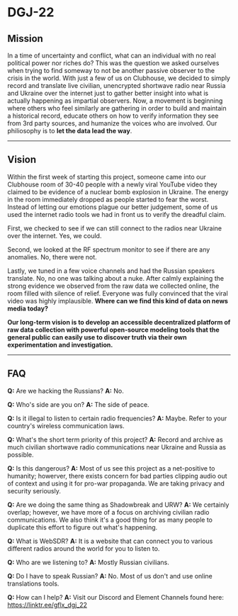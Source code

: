 # DGJ-22
## Mission
In a time of uncertainty and conflict, what can an individual with no real political power nor riches do? This was the question we asked ourselves when trying to find someway to not be another passive observer to the crisis in the world. With just a few of us on Clubhouse, we decided to simply record and translate live civilian, unencrypted shortwave radio near Russia and Ukraine over the internet just to gather better insight into what is actually happening as impartial observers. Now, a movement is beginning where others who feel similarly are gathering in order to build and maintain a historical record, educate others on how to verify information they see from 3rd party sources, and humanize the voices who are involved. Our philiosophy is to **let the data lead the way**.

---
    
## Vision
Within the first week of starting this project, someone came into our Clubhouse room of 30-40 people with a newly viral YouTube video they claimed to be evidence of a nuclear bomb explosion in Ukraine. The energy in the room immediately dropped as people started to fear the worst. Instead of letting our emotions plague our better judgement, some of us used the internet radio tools we had in front us to verify the dreadful claim. 

First, we checked to see if we can still connect to the radios near Ukraine over the internet. Yes, we could. 

Second, we looked at the RF spectrum monitor to see if there are any anomalies. No, there were not. 

Lastly, we tuned in a few voice channels and had the Russian speakers translate. No, no one was talking about a nuke. After calmly explaining the strong evidence we observed from the raw data we collected online, the room filled with silence of relief. Everyone was fully convinced that the viral video was highly implausible. **Where can we find this kind of data on news media today?** 

**Our long-term vision is to develop an accessible decentralized platform of raw data collection with powerful open-source modeling tools that the general public can easily use to discover truth via their own experimentation and investigation.**

---

## FAQ
**Q:** Are we hacking the Russians?
**A:** No.

**Q:** Who's side are you on?
**A:** The side of peace.

**Q:** Is it illegal to listen to certain radio frequencies?
**A:** Maybe. Refer to your country's wireless communication laws.

**Q:** What's the short term priority of this project?
**A:** Record and archive as much civilian shortwave radio communications near Ukraine and Russia as possible.

**Q:** Is this dangerous?
**A:** Most of us see this project as a net-positive to humanity; howerver, there exists concern for bad parties clipping audio out of context and using it for pro-war propaganda. We are taking privacy and security seriously.

**Q:** Are we doing the same thing as Shadowbreak and URW?
**A:** We certainly overlap; however, we have more of a focus on archiving civilian radio communications. We also think it's a good thing for as many people to duplicate this effort to figure out what's happening.

**Q:** What is WebSDR?
**A:** It is a website that can connect you to various different radios around the world for you to listen to.

**Q:** Who are we listening to?
**A:** Mostly Russian civilians.

**Q:** Do I have to speak Russian?
**A:** No. Most of us don't and use online translations tools.

**Q:** How can I help?
**A:** Visit our Discord and Element Channels found here: https://linktr.ee/gflx_dgj_22